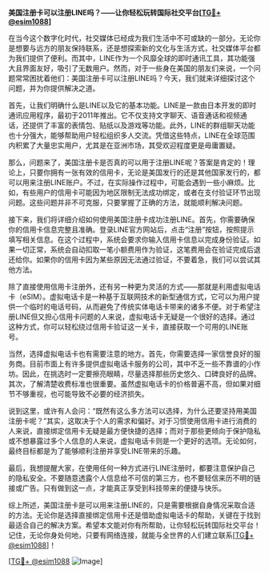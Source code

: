 **美国注册卡可以注册LINE吗？——让你轻松玩转国际社交平台[[TG💪+ @esim1088](https://t.me/s/esim1088)]**

在当今这个数字化时代，社交媒体已经成为我们生活中不可或缺的一部分。无论你是想要与远方的朋友保持联系，还是想探索新的文化与生活方式，社交媒体平台都为我们提供了便利。而其中，LINE作为一个风靡全球的即时通讯工具，其功能强大且界面友好，吸引了无数用户。然而，对于一些身在美国的朋友们来说，一个问题常常困扰着他们：美国注册卡可以注册LINE吗？今天，我们就来详细探讨这个问题，并为你提供解决之道。

首先，让我们明确什么是LINE以及它的基本功能。LINE是一款由日本开发的即时通讯应用程序，最初于2011年推出。它不仅支持文字聊天、语音通话和视频通话，还提供了丰富的表情包、贴纸以及游戏等功能。此外，LINE的群组聊天功能也十分强大，能够帮助用户轻松组织多人交流。凭借这些特点，LINE在全球范围内积累了大量忠实用户，尤其是在亚洲市场，其受欢迎程度更是毋庸置疑。

那么，问题来了，美国注册卡是否真的可以用于注册LINE呢？答案是肯定的！理论上，只要你拥有一张有效的信用卡，无论是美国发行的还是其他国家发行的，都可以用来注册LINE账户。不过，在实际操作过程中，可能会遇到一些小麻烦。比如，有些用户的信用卡可能因为地区限制无法成功绑定，或者在支付验证环节出现问题。这些问题并非不可克服，只要掌握了正确的方法，就能顺利解决问题。

接下来，我们将详细介绍如何使用美国注册卡成功注册LINE。首先，你需要确保你的信用卡信息完整且准确。登录LINE官方网站后，点击“注册”按钮，按照提示填写相关信息。在这个过程中，系统会要求你输入信用卡信息以完成身份验证。如果一切正常，系统会自动扣取一笔小额费用作为验证，这笔费用会在验证完成后退还给你。如果你的信用卡因为某些原因无法通过验证，不要着急，我们可以尝试其他方法。

除了直接使用信用卡注册外，还有另一种更为灵活的方式——那就是利用虚拟电话卡（eSIM）。虚拟电话卡是一种基于互联网技术的新型通信方式，它可以为用户提供一个临时的电话号码，从而避免了传统实体电话卡带来的诸多不便。对于希望注册LINE但又担心信用卡问题的人来说，虚拟电话卡无疑是一个很好的选择。通过这种方式，你可以轻松绕过信用卡验证这一关卡，直接获取一个可用的LINE账号。

当然，选择虚拟电话卡也有需要注意的地方。首先，你需要选择一家信誉良好的服务商。目前市面上有许多提供虚拟电话卡服务的公司，其中不乏一些不靠谱的小作坊。因此，在挑选时一定要擦亮眼睛，尽量选择那些历史悠久、口碑良好的品牌。其次，了解清楚收费标准也很重要。虽然虚拟电话卡的价格普遍不高，但如果对细节不够重视，也可能导致不必要的经济损失。

说到这里，或许有人会问：“既然有这么多方法可以选择，为什么还要坚持用美国注册卡呢？”其实，这取决于个人的需求和偏好。对于习惯使用信用卡进行消费的人来说，直接绑定信用卡无疑是最方便快捷的选择；而对于那些更倾向于保护隐私或不想暴露过多个人信息的人来说，虚拟电话卡则是一个更好的选项。无论如何，最终目标都是为了能够顺利注册并享受LINE带来的乐趣。

最后，我想提醒大家，在使用任何一种方式进行LINE注册时，都要注意保护自己的隐私安全。不要随意透露个人信息给不可信的第三方，也不要轻信来历不明的链接或广告。只有做到这一点，才能真正享受到科技带来的便捷与快乐。

综上所述，美国注册卡是可以用来注册LINE的，只是需要根据自身情况采取合适的方法。无论你是选择直接绑定信用卡还是借助虚拟电话卡的帮助，关键在于找到最适合自己的解决方案。希望本文能对你有所帮助，让你轻松玩转国际社交平台！记住，无论你身处何地，只要有网络连接，就能与全世界的人们建立联系[[TG💪+ @esim1088](https://t.me/s/esim1088)]！

[[TG💪+ @esim1088](https://t.me/s/esim1088) ![Image](https://i.postimg.cc/4NQfJmqS/Snipaste-2025-05-13-00-14-12.png)]